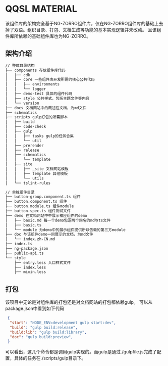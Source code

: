 # QQSL MATERIAL

该组件库的架构完全基于NG-ZORRO组件库，仅在NG-ZORRO组件库的基础上去掉了双语。组织目录、打包、文档生成等功能的基本实现逻辑并未改动。
且该组件库所依赖的基础组件库也为NG-ZORRO。

## 架构介绍

```.md
// 整体目录结构
├── components 存放组件库代码
│   ├── cdk
│   ├── core 一些组件库开发所需的核心公共代码
│   │   ├── environments
│   │   └── logger
│   ├── demo-test 具体的组件代码
│   ├── style 公共样式，包括主题文件等内容
│   └── version
├── docs 文档网站中的概述性文档，为md文件
├── schematics
├── scripts gulp打包的所需脚本
│   ├── build
│   ├── code-check
│   ├── gulp
│   │   ├── tasks gulp的任务合集
│   │   └── util
│   ├── prerender
│   ├── release
│   ├── schematics
│   │   └── template
│   ├── site
│   │   ├── _site 文档网站模板
│   │   ├── template 其他模板
│   │   └── utils
│   └── tslint-rules

// 单独组件目录
├── button-group.component.ts 组件
├── button.component.ts 组件
├── button.module.ts 组件module
├── button.spec.ts 组件测试文件
├── demo 在文档网站中中展示相应组件的demo
│   ├── basic.md 每一个demo包涵两个同名的md与ts文件
│   ├── basic.ts
│   └── module 为demo中的展示组件提供所以依赖的第三方module
├── doc 与该组件demo一同展示的文档，为md文件
│   └── index.zh-CN.md
├── index.ts
├── ng-package.json
├── public-api.ts
└── style
    ├── entry.less 入口样式文件
    ├── index.less
    ├── mixin.less
```

## 打包

该项目中无论是对组件库的打包还是对文档网站的打包都依赖gulp。
可以从package.json中看到如下代码

``` .json
 {
  "start": "NODE_ENV=development gulp start:dev",
  "build": "gulp build:release",
  "build:lib": "gulp build:library",
  "doc": "gulp build:preview",
 }
```

可以看出，这几个命令都是调用gulp实现的。而gulp是通过./gulpfile.js完成了配置，具体的任务在./scripts/gulp目录下。
